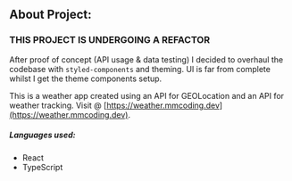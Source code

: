 ## About Project:

### THIS PROJECT IS UNDERGOING A REFACTOR
After proof of concept (API usage & data testing) I decided to overhaul the codebase with `styled-components` and theming. UI is far from complete whilst I get the theme components setup.

This is a weather app created using an API for GEOLocation and an API for weather tracking. Visit @ [https://weather.mmcoding.dev](https://weather.mmcoding.dev).

##### Languages used:
- React
- TypeScript